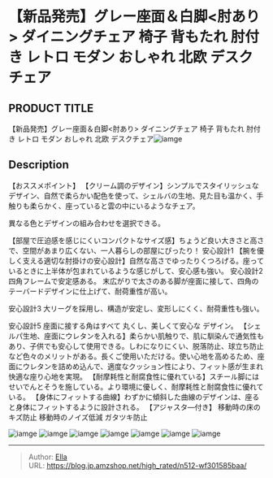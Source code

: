 # 【新品発売】グレー座面＆白脚&lt;肘あり&gt;  ダイニングチェア 椅子 背もたれ 肘付き レトロ モダン おしゃれ 北欧  デスクチェア


## PRODUCT TITLE 

【新品発売】グレー座面＆白脚&lt;肘あり&gt;  ダイニングチェア 椅子 背もたれ 肘付き レトロ モダン おしゃれ 北欧  デスクチェア![iamge](https://b2bfiles1.gigab2b.cn/image/wkseller/301/20230307_5318ec4485d35dea8b0c6bddd14f9990.jpg)

## Description

【おススメポイント】
【クリーム調のデザイン】シンプルでスタイリッシュなデザイン、自然で柔らかい配色を使って、シェルバの生地、見た目も温かく、手触りも柔らかく、座っていると雲の中にいるようなチェア。

異なる色とデザインの組み合わせを選択できる。

【部屋で圧迫感を感じにくいコンパクトなサイズ感】ちょうど良い大きさと高さで、空間があまり広くない、一人暮らしの部屋にぴったり！
安心設計1
【腕を優しく支える適切な肘掛けの安心設計】自然な高さでゆったりくつろげる。座っているときに上半体が包まれているような感じがして、安心感も強い。
安心設計2
四角フレームで安定感ある。
末広がりで太さのある脚が座面に接して、四角のテーバードデザインに仕上げて、耐荷重性が高い。

安心設計3
大リーグを採用し、構造が安定し、変形しにくく、耐荷重性も強い。

安心設計5
座面に接する角はすべて 丸くし、美しくて安心な デザイン。
【シェルパ生地、座面にウレタンを入れる】柔らかい肌触りで、肌に馴染んで通気性もあり、子供でも安心して使用できる。しわになりにくい、脱落防止、球立ち防止など色々のメリットがある。長くご使用いただける。使い心地を高めるため、座面にウレタンを詰めめ込んで、適度なクッション性により、フィット感が生まれ快適な座り心地を実現。
【耐摩耗性と耐腐食性に優れている】スチール脚にはせいでんとそうを施している。より環境に優しく、耐摩耗性と耐腐食性に優れている。
【身体にフィットする曲線】わずかに傾斜した曲線のデザインは、座ると身体にフィットするように設計される。
【アジャスタ―付き】
移動時の床のキズ防止
移動時のノイズ低減
ガタツキ防止


![iamge](https://b2bfiles1.gigab2b.cn/image/wkseller/301/20230307_c04724bf1859954d8d21610405326d4d.jpg)
![iamge](https://b2bfiles1.gigab2b.cn/image/wkseller/301/20230307_1071f099a29247d902ad05a36c3b6a82.jpg)
![iamge](https://b2bfiles1.gigab2b.cn/image/wkseller/301/20230307_605860672bf2922db6e189cb5f44b020.jpg)
![iamge](https://b2bfiles1.gigab2b.cn/image/wkseller/301/20230307_b16db3cc6176de38d886c7bc7c0ab1c9.jpg)
![iamge](https://b2bfiles1.gigab2b.cn/image/wkseller/301/20230307_2e770c58a2898d2c05cbd4cc9c162c5c.jpg)
![iamge](https://b2bfiles1.gigab2b.cn/image/wkseller/301/20230307_f8fd15e638c97e9df31d970b879cddba.jpg)
![iamge](https://b2bfiles1.gigab2b.cn/image/wkseller/301/20230307_033c4d694fbf4cd92f7fe05527126035.jpg)


---

> Author: [Ella](https://blog.jp.amzshop.net/)  
> URL: https://blog.jp.amzshop.net/high_rated/n512-wf301585baa/  

